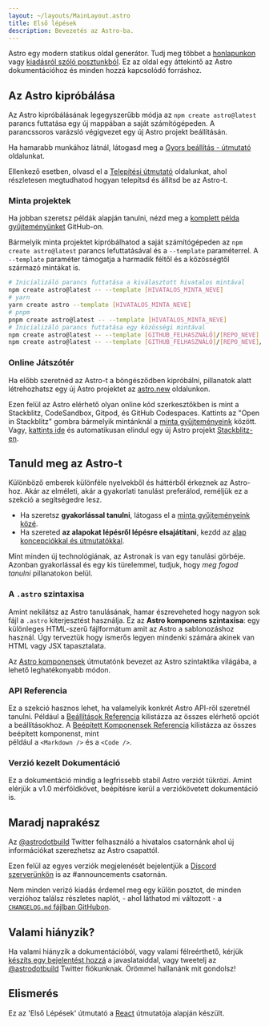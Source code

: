 ```yaml
---
layout: ~/layouts/MainLayout.astro
title: Első lépések
description: Bevezetés az Astro-ba.
---
```


Astro egy modern statikus oldal generátor. Tudj meg többet a [honlapunkon](https://astro.build/) vagy [kiadásról szóló posztunkból](https://astro.build/blog/introducing-astro). Ez az oldal egy áttekintő az Astro dokumentációhoz és minden hozzá kapcsolódó forráshoz.

## Az Astro kipróbálása

Az Astro kipróbálásának legegyszerűbb módja az `npm create astro@latest` parancs futtatása egy új mappában a saját számítógépeden. A parancssoros varázsló végigvezet egy új Astro projekt beállításán.

Ha hamarabb munkához látnál, látogasd meg a [Gyors beállítás - útmutató](/hu/install/auto/) oldalunkat.

Ellenkező esetben, olvasd el a [Telepítési útmutató](/hu/install/manual/) oldalunkat, ahol részletesen megtudhatod hogyan telepítsd és állítsd be az Astro-t.

### Minta projektek

Ha jobban szeretsz példák alapján tanulni, nézd meg a [komplett példa gyűjteményünket](https://github.com/withastro/astro/tree/main/examples) GitHub-on.

Bármelyik minta projektet kipróbálhatod a saját számítógépeden az `npm create astro@latest` parancs lefuttatásával és a `--template` paraméterrel. A `--template` paraméter támogatja a harmadik féltől és a közösségtől származó mintákat is.

```bash
# Inicializáló parancs futtatása a kiválasztott hivatalos mintával
npm create astro@latest -- --template [HIVATALOS_MINTA_NEVE]
# yarn
yarn create astro --template [HIVATALOS_MINTA_NEVE]
# pnpm
pnpm create astro@latest -- --template [HIVATALOS_MINTA_NEVE]
# Inicializáló parancs futtatása egy közösségi mintával
npm create astro@latest -- --template [GITHUB_FELHASZNÁLÓ]/[REPO_NEVE]
npm create astro@latest -- --template [GITHUB_FELHASZNÁLÓ]/[REPO_NEVE]/minta/elérési/útvonala
```

### Online Játszótér

Ha előbb szeretnéd az Astro-t a böngésződben kipróbálni, pillanatok alatt létrehozhatsz egy új Astro projektet az [astro.new](https://astro.new/) oldalunkon.

Ezen felül az Astro elérhető olyan online kód szerkesztőkben is mint a Stackblitz, CodeSandbox, Gitpod, és GitHub Codespaces. Kattints az "Open in Stackblitz" gombra bármelyik mintánknál a [minta gyűjteményeink](https://github.com/withastro/astro/tree/main/examples) között. Vagy, [kattints ide](https://stackblitz.com/fork/astro) és automatikusan elindul egy új Astro projekt [Stackblitz-en](https://stackblitz.com/fork/astro).

## Tanuld meg az Astro-t

Különböző emberek különféle nyelvekből és háttérből érkeznek az Astro-hoz. Akár az elméleti, akár a gyakorlati tanulást preferálod, reméljük ez a szekció a segítségedre lesz.

- Ha szeretsz **gyakorlással tanulni**, látogass el a [minta gyűjteményeink közé](https://github.com/withastro/astro/tree/main/examples).
- Ha szereted **az alapokat lépésről lépésre elsajátítani**, kezdd az [alap koncepciókkal és útmutatókkal](/hu/core-concepts/project-structure/).

Mint minden új technológiának, az Astronak is van egy tanulási görbéje. Azonban gyakorlással és egy kis türelemmel, tudjuk, hogy _meg fogod tanulni_ pillanatokon belül.

### A `.astro` szintaxisa

Amint nekilátsz az Astro tanulásának, hamar észreveheted hogy nagyon sok fájl a `.astro` kiterjesztést használja. Ez az **Astro komponens szintaxisa**: egy különleges HTML-szerű fájlformátum amit az Astro a sablonozáshoz használ. Úgy terveztük hogy ismerős legyen mindenki számára akinek van HTML vagy JSX tapasztalata.

Az [Astro komponensek](/hu/core-concepts/astro-components/) útmutatónk bevezet az Astro szintaktika világába, a lehető leghatékonyabb módon.

### API Referencia

Ez a szekció hasznos lehet, ha valamelyik konkrét Astro API-ről szeretnél tanulni. Például a [Beállítások Referencia](/hu/reference/configuration-reference/) kilistázza az összes elérhető opciót a beállításokhoz. 
A [Beépített Komponensek Referencia](/hu/reference/api-reference/#built-in-components) kilistázza az összes beépített komponenst, mint  
például a `<Markdown />` és a `<Code />`.

### Verzió kezelt Dokumentáció

Ez a dokumentáció mindig a legfrissebb stabil Astro verziót tükrözi. Amint elérjük a v1.0 mérföldkövet, beépítésre kerül a verziókövetett dokumentáció is.

## Maradj naprakész

Az [@astrodotbuild](https://twitter.com/astrodotbuild) Twitter felhasználó a hivatalos csatornánk ahol új információkat szerezhetsz az Astro csapattól.

Ezen felül az egyes verziók megjelenését bejelentjük a [Discord szerverünkön](https://astro.build/chat) is az #announcements csatornán.

Nem minden verizó kiadás érdemel meg egy külön posztot, de minden verzióhoz találsz részletes naplót, - ahol láthatod mi változott - a [`CHANGELOG.md` fájlban GitHubon](https://github.com/withastro/astro/blob/main/packages/astro/CHANGELOG.md).

## Valami hiányzik?

Ha valami hiányzik a dokumentációból, vagy valami félreérthető, kérjük [készíts egy bejelentést hozzá](https://github.com/withastro/astro/issues/new/choose) a javaslataiddal, vagy tweetelj az [@astrodotbuild](https://twitter.com/astrodotbuild) Twitter fiókunknak. Örömmel hallanánk mit gondolsz!

## Elismerés

Ez az 'Első Lépések' útmutató a [React](https://reactjs.org/) útmutatója alapján készült.

